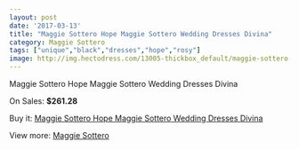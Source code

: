 ```yaml
---
layout: post
date: '2017-03-13'
title: "Maggie Sottero Hope Maggie Sottero Wedding Dresses Divina"
category: Maggie Sottero
tags: ["unique","black","dresses","hope","rosy"]
image: http://img.hectodress.com/13005-thickbox_default/maggie-sottero-hope-maggie-sottero-wedding-dresses-divina.jpg
---
```

Maggie Sottero Hope Maggie Sottero Wedding Dresses Divina

On Sales: **$261.28**
<a href="https://www.hectodress.com/maggie-sottero/6341-maggie-sottero-hope-maggie-sottero-wedding-dresses-divina.html"><amp-img layout="responsive" width="600" height="600" src="//img.hectodress.com/13005-thickbox_default/maggie-sottero-hope-maggie-sottero-wedding-dresses-divina.jpg" alt="Maggie Sottero Hope Maggie Sottero Wedding Dresses Divina 0" /></a>
<a href="https://www.hectodress.com/maggie-sottero/6341-maggie-sottero-hope-maggie-sottero-wedding-dresses-divina.html"><amp-img layout="responsive" width="600" height="600" src="//img.hectodress.com/13006-thickbox_default/maggie-sottero-hope-maggie-sottero-wedding-dresses-divina.jpg" alt="Maggie Sottero Hope Maggie Sottero Wedding Dresses Divina 1" /></a>

Buy it: [Maggie Sottero Hope Maggie Sottero Wedding Dresses Divina](https://www.hectodress.com/maggie-sottero/6341-maggie-sottero-hope-maggie-sottero-wedding-dresses-divina.html "Maggie Sottero Hope Maggie Sottero Wedding Dresses Divina")

View more: [Maggie Sottero](https://www.hectodress.com/109-maggie-sottero "Maggie Sottero")